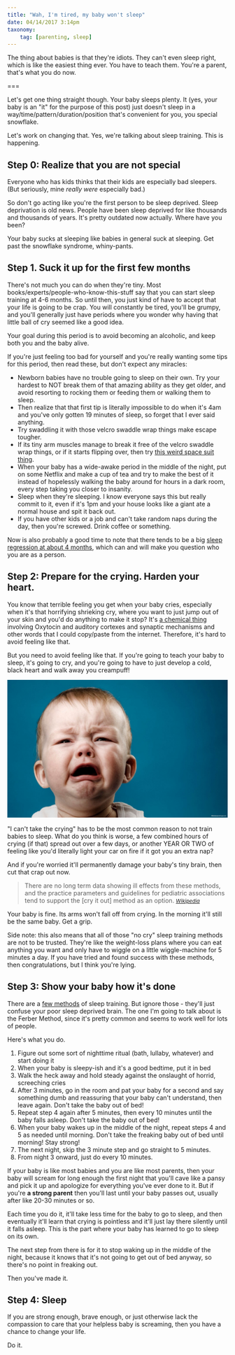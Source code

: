```yaml
---
title: "Wah, I'm tired, my baby won't sleep"
date: 04/14/2017 3:14pm
taxonomy:
    tag: [parenting, sleep]
---
```


The thing about babies is that they're idiots. They can't even sleep right, which is like the easiest thing ever. You have to teach them. You're a parent, that's what you do now.

===

Let's get one thing straight though. Your baby sleeps plenty. It (yes, your baby is an "it" for the purpose of this post) just doesn't sleep in a way/time/pattern/duration/position that's convenient for you, you special snowflake.

Let's work on changing that. Yes, we're talking about sleep training. This is happening.

## Step 0: Realize that you are not special

Everyone who has kids thinks that their kids are especially bad sleepers. (But seriously, mine *really were* especially bad.)

So don't go acting like you're the first person to be sleep deprived. Sleep deprivation is old news. People have been sleep deprived for like thousands and thousands of years. It's pretty outdated now actually. Where have you been?

Your baby sucks at sleeping like babies in general suck at sleeping. Get past the snowflake syndrome, whiny-pants.

## Step 1. Suck it up for the first few months

There's not much you can do when they're tiny. Most books/experts/people-who-know-this-stuff say that you can start sleep training at 4-6 months. So until then, you just kind of have to accept that your life is going to be crap. You will constantly be tired, you'll be grumpy, and you'll generally just have periods where you wonder why having that little ball of cry seemed like a good idea.

Your goal during this period is to avoid becoming an alcoholic, and keep both you and the baby alive.

If you're just feeling too bad for yourself and you're really wanting some tips for this period, then read these, but don't expect any miracles:

* Newborn babies have no trouble going to sleep on their own. Try your hardest to NOT break them of that amazing ability as they get older, and avoid resorting to rocking them or feeding them or walking them to sleep.
* Then realize that that first tip is literally impossible to do when it's 4am and you've only gotten 19 minutes of sleep, so forget that I ever said anything.
* Try swaddling it with those velcro swaddle wrap things make escape tougher.
* If its tiny arm muscles manage to break it free of the velcro swaddle wrap things, or if it starts flipping over, then try [this weird space suit thing](https://smile.amazon.com/Baby-Merlins-Magic-Sleepsuit-Cotton/dp/B00KHZPH74/ref=sr_1_1_a_it?ie=UTF8&qid=1492183962&sr=8-1&keywords=sleepsuit).
* When your baby has a wide-awake period in the middle of the night, put on some Netflix and make a cup of tea and try to make the best of it instead of hopelessly walking the baby around for hours in a dark room, every step taking you closer to insanity.
* Sleep when they're sleeping. I know everyone says this but really commit to it, even if it's 1pm and your house looks like a giant ate a normal house and spit it back out.
* If you have other kids or a job and can't take random naps during the day, then you're screwed. Drink coffee or something.

Now is also probably a good time to note that there tends to be a big [sleep regression at about 4 months](http://www.babysleepsite.com/baby-sleep-patterns/4-month-sleep-regression/), which can and will make you question who you are as a person.

## Step 2: Prepare for the crying. Harden your heart.

You know that terrible feeling you get when your baby cries, especially when it's that horrifying shrieking cry, where you want to just jump out of your skin and you'd do anything to make it stop? It's [a chemical thing](http://www.nature.com/nature/journal/v520/n7548/full/nature14402.html) involving Oxytocin and auditory cortexes and synaptic mechanisms and other words that I could copy/paste from the internet. Therefore, it's hard to avoid feeling like that.

But you need to avoid feeling like that. If you're going to teach your baby to sleep, it's going to cry, and you're going to have to just develop a cold, black heart and walk away you creampuff!

![](baby.jpg)

"I can't take the crying" has to be the most common reason to not train babies to sleep. What do you think is worse, a few combined hours of crying (if that) spread out over a few days, or another YEAR OR TWO of feeling like you'd literally light your car on fire if it got you an extra nap?

And if you're worried it'll permanently damage your baby's tiny brain, then cut that crap out now.

> There are no long term data showing ill effects from these methods, and the practice parameters and guidelines for pediatric associations tend to support the [cry it out] method as an option.
> <small><cite>[Wikipedia](https://en.wikipedia.org/wiki/Ferber_method)</cite></small>


Your baby is fine. Its arms won't fall off from crying. In the morning it'll still be the same baby. Get a grip.

Side note: this also means that all of those "no cry" sleep training methods are not to be trusted. They're like the weight-loss plans where you can eat anything you want and only have to wiggle on a little wiggle-machine for 5 minutes a day. If you have tried and found success with these methods, then congratulations, but I think you're lying.

## Step 3: Show your baby how it's done

There are a [few methods](https://www.babycenter.com/0_finding-the-right-sleep-training-method-for-your-baby_1524201.bc) of sleep training. But ignore those - they'll just confuse your poor sleep deprived brain. The one I'm going to talk about is the Ferber Method, since it's pretty common and seems to work well for lots of people.

Here's what you do.

1. Figure out some sort of nighttime ritual (bath, lullaby, whatever) and start doing it
2. When your baby is sleepy-ish and it's a good bedtime, put it in bed
3. Walk the heck away and hold steady against the onslaught of horrid, screeching cries
4. After 3 minutes, go in the room and pat your baby for a second and say something dumb and reassuring that your baby can't understand, then leave again. Don't take the baby out of bed!
5. Repeat step 4 again after 5 minutes, then every 10 minutes until the baby falls asleep. Don't take the baby out of bed!
6. When your baby wakes up in the middle of the night, repeat steps 4 and 5 as needed until morning. Don't take the freaking baby out of bed until morning! Stay strong!
6. The next night, skip the 3 minute step and go straight to 5 minutes.
7. From night 3 onward, just do every 10 minutes.

If your baby is like most babies and you are like most parents, then your baby will scream for long enough the first night that you'll cave like a pansy and pick it up and apologize for everything you've ever done to it. But if you're **a strong parent** then you'll last until your baby passes out, usually after like 20-30 minutes or so.

Each time you do it, it'll take less time for the baby to go to sleep, and then eventually it'll learn that crying is pointless and it'll just lay there silently until it falls asleep. This is the part where your baby has learned to go to sleep on its own.

The next step from there is for it to stop waking up in the middle of the night, because it knows that it's not going to get out of bed anyway, so there's no point in freaking out.

Then you've made it.

## Step 4: Sleep

If you are strong enough, brave enough, or just otherwise lack the compassion to care that your helpless baby is screaming, then you have a chance to change your life.

Do it.